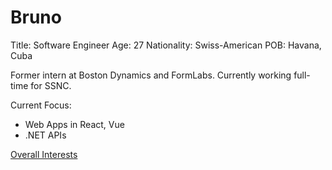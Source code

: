 # Bruno 
Title: Software Engineer
Age: 27
Nationality: Swiss-American
POB: Havana, Cuba

Former intern at Boston Dynamics and FormLabs. Currently working full-time for SSNC.

Current Focus:
- Web Apps in React, Vue
- .NET APIs

[Overall Interests](/interests.md)

